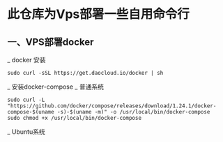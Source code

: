 # 此仓库为Vps部署一些自用命令行
## 一、VPS部署docker
 _ docker 安装
```
sudo curl -sSL https://get.daocloud.io/docker | sh
```
 _ 安装docker-compose
  _ 普通系统
```
sudo curl -L "https://github.com/docker/compose/releases/download/1.24.1/docker-compose-$(uname -s)-$(uname -m)" -o /usr/local/bin/docker-compose
sudo chmod +x /usr/local/bin/docker-compose
```
  _ Ubuntu系统
